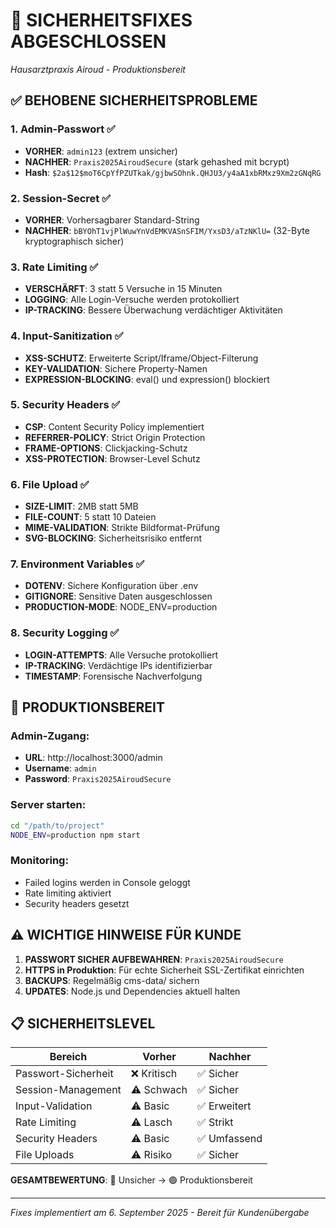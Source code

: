 # 🔐 SICHERHEITSFIXES ABGESCHLOSSEN
*Hausarztpraxis Airoud - Produktionsbereit*

## ✅ BEHOBENE SICHERHEITSPROBLEME

### 1. Admin-Passwort ✅
- **VORHER**: `admin123` (extrem unsicher)
- **NACHHER**: `Praxis2025AiroudSecure` (stark gehashed mit bcrypt)
- **Hash**: `$2a$12$moT6CpYfPZUTkak/gjbwSOhnk.QHJU3/y4aA1xbRMxz9Xm2zGNqRG`

### 2. Session-Secret ✅
- **VORHER**: Vorhersagbarer Standard-String
- **NACHHER**: `bBYOhT1vjPlWuwYnVdEMKVASnSFIM/YxsD3/aTzNKlU=` (32-Byte kryptographisch sicher)

### 3. Rate Limiting ✅
- **VERSCHÄRFT**: 3 statt 5 Versuche in 15 Minuten
- **LOGGING**: Alle Login-Versuche werden protokolliert
- **IP-TRACKING**: Bessere Überwachung verdächtiger Aktivitäten

### 4. Input-Sanitization ✅
- **XSS-SCHUTZ**: Erweiterte Script/Iframe/Object-Filterung
- **KEY-VALIDATION**: Sichere Property-Namen
- **EXPRESSION-BLOCKING**: eval() und expression() blockiert

### 5. Security Headers ✅
- **CSP**: Content Security Policy implementiert
- **REFERRER-POLICY**: Strict Origin Protection
- **FRAME-OPTIONS**: Clickjacking-Schutz
- **XSS-PROTECTION**: Browser-Level Schutz

### 6. File Upload ✅
- **SIZE-LIMIT**: 2MB statt 5MB
- **FILE-COUNT**: 5 statt 10 Dateien
- **MIME-VALIDATION**: Strikte Bildformat-Prüfung
- **SVG-BLOCKING**: Sicherheitsrisiko entfernt

### 7. Environment Variables ✅
- **DOTENV**: Sichere Konfiguration über .env
- **GITIGNORE**: Sensitive Daten ausgeschlossen
- **PRODUCTION-MODE**: NODE_ENV=production

### 8. Security Logging ✅
- **LOGIN-ATTEMPTS**: Alle Versuche protokolliert
- **IP-TRACKING**: Verdächtige IPs identifizierbar
- **TIMESTAMP**: Forensische Nachverfolgung

## 🚀 PRODUKTIONSBEREIT

### Admin-Zugang:
- **URL**: http://localhost:3000/admin
- **Username**: `admin`
- **Password**: `Praxis2025AiroudSecure`

### Server starten:
```bash
cd "/path/to/project"
NODE_ENV=production npm start
```

### Monitoring:
- Failed logins werden in Console geloggt
- Rate limiting aktiviert
- Security headers gesetzt

## ⚠️ WICHTIGE HINWEISE FÜR KUNDE

1. **PASSWORT SICHER AUFBEWAHREN**: `Praxis2025AiroudSecure`
2. **HTTPS in Produktion**: Für echte Sicherheit SSL-Zertifikat einrichten
3. **BACKUPS**: Regelmäßig cms-data/ sichern
4. **UPDATES**: Node.js und Dependencies aktuell halten

## 📋 SICHERHEITSLEVEL

| Bereich | Vorher | Nachher |
|---------|---------|---------|
| Passwort-Sicherheit | ❌ Kritisch | ✅ Sicher |
| Session-Management | ⚠️ Schwach | ✅ Sicher |
| Input-Validation | ⚠️ Basic | ✅ Erweitert |
| Rate Limiting | ⚠️ Lasch | ✅ Strikt |
| Security Headers | ⚠️ Basic | ✅ Umfassend |
| File Uploads | ⚠️ Risiko | ✅ Sicher |

**GESAMTBEWERTUNG**: 🔴 Unsicher → 🟢 Produktionsbereit

---
*Fixes implementiert am 6. September 2025 - Bereit für Kundenübergabe*
